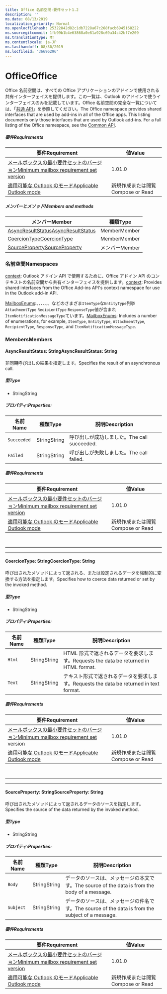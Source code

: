 ```yaml
---
title: Office 名前空間-要件セット1.2
description: ''
ms.date: 08/13/2019
localization_priority: Normal
ms.openlocfilehash: 25322842d82c1db7228a67c268facb6945168222
ms.sourcegitcommit: 1fb99b1b4e63868a0e81a928c69a34c42bf7e209
ms.translationtype: MT
ms.contentlocale: ja-JP
ms.lasthandoff: 08/30/2019
ms.locfileid: "36696296"
---
```

# <a name="office"></a><span data-ttu-id="b0410-102">Office</span><span class="sxs-lookup"><span data-stu-id="b0410-102">Office</span></span>

<span data-ttu-id="b0410-p101">Office 名前空間は、すべての Office アプリケーションのアドインで使用される共有インターフェイスを提供します。この一覧は、Outlook のアドインで使うインターフェイスのみを記載しています。Office 名前空間の完全な一覧については、「[共通 API](/javascript/api/office)」を参照してください。</span><span class="sxs-lookup"><span data-stu-id="b0410-p101">The Office namespace provides shared interfaces that are used by add-ins in all of the Office apps. This listing documents only those interfaces that are used by Outlook add-ins. For a full listing of the Office namespace, see the [Common API](/javascript/api/office).</span></span>

##### <a name="requirements"></a><span data-ttu-id="b0410-105">要件</span><span class="sxs-lookup"><span data-stu-id="b0410-105">Requirements</span></span>

|<span data-ttu-id="b0410-106">要件</span><span class="sxs-lookup"><span data-stu-id="b0410-106">Requirement</span></span>| <span data-ttu-id="b0410-107">値</span><span class="sxs-lookup"><span data-stu-id="b0410-107">Value</span></span>|
|---|---|
|[<span data-ttu-id="b0410-108">メールボックスの最小要件セットのバージョン</span><span class="sxs-lookup"><span data-stu-id="b0410-108">Minimum mailbox requirement set version</span></span>](/office/dev/add-ins/reference/requirement-sets/outlook-api-requirement-sets)| <span data-ttu-id="b0410-109">1.0</span><span class="sxs-lookup"><span data-stu-id="b0410-109">1.0</span></span>|
|[<span data-ttu-id="b0410-110">適用可能な Outlook のモード</span><span class="sxs-lookup"><span data-stu-id="b0410-110">Applicable Outlook mode</span></span>](/outlook/add-ins/#extension-points)| <span data-ttu-id="b0410-111">新規作成または閲覧</span><span class="sxs-lookup"><span data-stu-id="b0410-111">Compose or Read</span></span>|

##### <a name="members-and-methods"></a><span data-ttu-id="b0410-112">メンバーとメソッド</span><span class="sxs-lookup"><span data-stu-id="b0410-112">Members and methods</span></span>

| <span data-ttu-id="b0410-113">メンバー</span><span class="sxs-lookup"><span data-stu-id="b0410-113">Member</span></span> | <span data-ttu-id="b0410-114">種類</span><span class="sxs-lookup"><span data-stu-id="b0410-114">Type</span></span> |
|--------|------|
| [<span data-ttu-id="b0410-115">AsyncResultStatus</span><span class="sxs-lookup"><span data-stu-id="b0410-115">AsyncResultStatus</span></span>](#asyncresultstatus-string) | <span data-ttu-id="b0410-116">Member</span><span class="sxs-lookup"><span data-stu-id="b0410-116">Member</span></span> |
| [<span data-ttu-id="b0410-117">CoercionType</span><span class="sxs-lookup"><span data-stu-id="b0410-117">CoercionType</span></span>](#coerciontype-string) | <span data-ttu-id="b0410-118">Member</span><span class="sxs-lookup"><span data-stu-id="b0410-118">Member</span></span> |
| [<span data-ttu-id="b0410-119">SourceProperty</span><span class="sxs-lookup"><span data-stu-id="b0410-119">SourceProperty</span></span>](#sourceproperty-string) | <span data-ttu-id="b0410-120">メンバー</span><span class="sxs-lookup"><span data-stu-id="b0410-120">Member</span></span> |

### <a name="namespaces"></a><span data-ttu-id="b0410-121">名前空間</span><span class="sxs-lookup"><span data-stu-id="b0410-121">Namespaces</span></span>

<span data-ttu-id="b0410-122">[context](office.context.md): Outlook アドイン API で使用するために、Office アドイン API のコンテキストの名前空間から共有インターフェイスを提供します。</span><span class="sxs-lookup"><span data-stu-id="b0410-122">[context](office.context.md): Provides shared interfaces from the Office Add-ins API's context namespace for use in the Outlook add-in API.</span></span>

<span data-ttu-id="b0410-123">[MailboxEnums](/javascript/api/outlook/office.mailboxenums.attachmenttype?view=outlook-js-1.2):、、、、、、などのさまざま`ItemType`な`EntityType`列挙`AttachmentType` `RecipientType` `ResponseType`値が含まれ`ItemNotificationMessageType`ています。</span><span class="sxs-lookup"><span data-stu-id="b0410-123">[MailboxEnums](/javascript/api/outlook/office.mailboxenums.attachmenttype?view=outlook-js-1.2): Includes a number of enumerations, for example, `ItemType`, `EntityType`, `AttachmentType`, `RecipientType`, `ResponseType`, and `ItemNotificationMessageType`.</span></span>

### <a name="members"></a><span data-ttu-id="b0410-124">Members</span><span class="sxs-lookup"><span data-stu-id="b0410-124">Members</span></span>

#### <a name="asyncresultstatus-string"></a><span data-ttu-id="b0410-125">AsyncResultStatus: String</span><span class="sxs-lookup"><span data-stu-id="b0410-125">AsyncResultStatus: String</span></span>

<span data-ttu-id="b0410-126">非同期呼び出しの結果を指定します。</span><span class="sxs-lookup"><span data-stu-id="b0410-126">Specifies the result of an asynchronous call.</span></span>

##### <a name="type"></a><span data-ttu-id="b0410-127">型</span><span class="sxs-lookup"><span data-stu-id="b0410-127">Type</span></span>

*   <span data-ttu-id="b0410-128">String</span><span class="sxs-lookup"><span data-stu-id="b0410-128">String</span></span>

##### <a name="properties"></a><span data-ttu-id="b0410-129">プロパティ:</span><span class="sxs-lookup"><span data-stu-id="b0410-129">Properties:</span></span>

|<span data-ttu-id="b0410-130">名前</span><span class="sxs-lookup"><span data-stu-id="b0410-130">Name</span></span>| <span data-ttu-id="b0410-131">種類</span><span class="sxs-lookup"><span data-stu-id="b0410-131">Type</span></span>| <span data-ttu-id="b0410-132">説明</span><span class="sxs-lookup"><span data-stu-id="b0410-132">Description</span></span>|
|---|---|---|
|`Succeeded`| <span data-ttu-id="b0410-133">String</span><span class="sxs-lookup"><span data-stu-id="b0410-133">String</span></span>|<span data-ttu-id="b0410-134">呼び出しが成功しました。</span><span class="sxs-lookup"><span data-stu-id="b0410-134">The call succeeded.</span></span>|
|`Failed`| <span data-ttu-id="b0410-135">String</span><span class="sxs-lookup"><span data-stu-id="b0410-135">String</span></span>|<span data-ttu-id="b0410-136">呼び出しが失敗しました。</span><span class="sxs-lookup"><span data-stu-id="b0410-136">The call failed.</span></span>|

##### <a name="requirements"></a><span data-ttu-id="b0410-137">要件</span><span class="sxs-lookup"><span data-stu-id="b0410-137">Requirements</span></span>

|<span data-ttu-id="b0410-138">要件</span><span class="sxs-lookup"><span data-stu-id="b0410-138">Requirement</span></span>| <span data-ttu-id="b0410-139">値</span><span class="sxs-lookup"><span data-stu-id="b0410-139">Value</span></span>|
|---|---|
|[<span data-ttu-id="b0410-140">メールボックスの最小要件セットのバージョン</span><span class="sxs-lookup"><span data-stu-id="b0410-140">Minimum mailbox requirement set version</span></span>](/office/dev/add-ins/reference/requirement-sets/outlook-api-requirement-sets)| <span data-ttu-id="b0410-141">1.0</span><span class="sxs-lookup"><span data-stu-id="b0410-141">1.0</span></span>|
|[<span data-ttu-id="b0410-142">適用可能な Outlook のモード</span><span class="sxs-lookup"><span data-stu-id="b0410-142">Applicable Outlook mode</span></span>](/outlook/add-ins/#extension-points)| <span data-ttu-id="b0410-143">新規作成または閲覧</span><span class="sxs-lookup"><span data-stu-id="b0410-143">Compose or Read</span></span>|

<br>

---
---

#### <a name="coerciontype-string"></a><span data-ttu-id="b0410-144">CoercionType: String</span><span class="sxs-lookup"><span data-stu-id="b0410-144">CoercionType: String</span></span>

<span data-ttu-id="b0410-145">呼び出されたメソッドによって返される、または設定されるデータを強制的に変換する方法を指定します。</span><span class="sxs-lookup"><span data-stu-id="b0410-145">Specifies how to coerce data returned or set by the invoked method.</span></span>

##### <a name="type"></a><span data-ttu-id="b0410-146">型</span><span class="sxs-lookup"><span data-stu-id="b0410-146">Type</span></span>

*   <span data-ttu-id="b0410-147">String</span><span class="sxs-lookup"><span data-stu-id="b0410-147">String</span></span>

##### <a name="properties"></a><span data-ttu-id="b0410-148">プロパティ:</span><span class="sxs-lookup"><span data-stu-id="b0410-148">Properties:</span></span>

|<span data-ttu-id="b0410-149">名前</span><span class="sxs-lookup"><span data-stu-id="b0410-149">Name</span></span>| <span data-ttu-id="b0410-150">種類</span><span class="sxs-lookup"><span data-stu-id="b0410-150">Type</span></span>| <span data-ttu-id="b0410-151">説明</span><span class="sxs-lookup"><span data-stu-id="b0410-151">Description</span></span>|
|---|---|---|
|`Html`| <span data-ttu-id="b0410-152">String</span><span class="sxs-lookup"><span data-stu-id="b0410-152">String</span></span>|<span data-ttu-id="b0410-153">HTML 形式で返されるデータを要求します。</span><span class="sxs-lookup"><span data-stu-id="b0410-153">Requests the data be returned in HTML format.</span></span>|
|`Text`| <span data-ttu-id="b0410-154">String</span><span class="sxs-lookup"><span data-stu-id="b0410-154">String</span></span>|<span data-ttu-id="b0410-155">テキスト形式で返されるデータを要求します。</span><span class="sxs-lookup"><span data-stu-id="b0410-155">Requests the data be returned in text format.</span></span>|

##### <a name="requirements"></a><span data-ttu-id="b0410-156">要件</span><span class="sxs-lookup"><span data-stu-id="b0410-156">Requirements</span></span>

|<span data-ttu-id="b0410-157">要件</span><span class="sxs-lookup"><span data-stu-id="b0410-157">Requirement</span></span>| <span data-ttu-id="b0410-158">値</span><span class="sxs-lookup"><span data-stu-id="b0410-158">Value</span></span>|
|---|---|
|[<span data-ttu-id="b0410-159">メールボックスの最小要件セットのバージョン</span><span class="sxs-lookup"><span data-stu-id="b0410-159">Minimum mailbox requirement set version</span></span>](/office/dev/add-ins/reference/requirement-sets/outlook-api-requirement-sets)| <span data-ttu-id="b0410-160">1.0</span><span class="sxs-lookup"><span data-stu-id="b0410-160">1.0</span></span>|
|[<span data-ttu-id="b0410-161">適用可能な Outlook のモード</span><span class="sxs-lookup"><span data-stu-id="b0410-161">Applicable Outlook mode</span></span>](/outlook/add-ins/#extension-points)| <span data-ttu-id="b0410-162">新規作成または閲覧</span><span class="sxs-lookup"><span data-stu-id="b0410-162">Compose or Read</span></span>|

<br>

---
---

#### <a name="sourceproperty-string"></a><span data-ttu-id="b0410-163">SourceProperty: String</span><span class="sxs-lookup"><span data-stu-id="b0410-163">SourceProperty: String</span></span>

<span data-ttu-id="b0410-164">呼び出されたメソッドによって返されるデータのソースを指定します。</span><span class="sxs-lookup"><span data-stu-id="b0410-164">Specifies the source of the data returned by the invoked method.</span></span>

##### <a name="type"></a><span data-ttu-id="b0410-165">型</span><span class="sxs-lookup"><span data-stu-id="b0410-165">Type</span></span>

*   <span data-ttu-id="b0410-166">String</span><span class="sxs-lookup"><span data-stu-id="b0410-166">String</span></span>

##### <a name="properties"></a><span data-ttu-id="b0410-167">プロパティ:</span><span class="sxs-lookup"><span data-stu-id="b0410-167">Properties:</span></span>

|<span data-ttu-id="b0410-168">名前</span><span class="sxs-lookup"><span data-stu-id="b0410-168">Name</span></span>| <span data-ttu-id="b0410-169">種類</span><span class="sxs-lookup"><span data-stu-id="b0410-169">Type</span></span>| <span data-ttu-id="b0410-170">説明</span><span class="sxs-lookup"><span data-stu-id="b0410-170">Description</span></span>|
|---|---|---|
|`Body`| <span data-ttu-id="b0410-171">String</span><span class="sxs-lookup"><span data-stu-id="b0410-171">String</span></span>|<span data-ttu-id="b0410-172">データのソースは、メッセージの本文です。</span><span class="sxs-lookup"><span data-stu-id="b0410-172">The source of the data is from the body of a message.</span></span>|
|`Subject`| <span data-ttu-id="b0410-173">String</span><span class="sxs-lookup"><span data-stu-id="b0410-173">String</span></span>|<span data-ttu-id="b0410-174">データのソースは、メッセージの件名です。</span><span class="sxs-lookup"><span data-stu-id="b0410-174">The source of the data is from the subject of a message.</span></span>|

##### <a name="requirements"></a><span data-ttu-id="b0410-175">要件</span><span class="sxs-lookup"><span data-stu-id="b0410-175">Requirements</span></span>

|<span data-ttu-id="b0410-176">要件</span><span class="sxs-lookup"><span data-stu-id="b0410-176">Requirement</span></span>| <span data-ttu-id="b0410-177">値</span><span class="sxs-lookup"><span data-stu-id="b0410-177">Value</span></span>|
|---|---|
|[<span data-ttu-id="b0410-178">メールボックスの最小要件セットのバージョン</span><span class="sxs-lookup"><span data-stu-id="b0410-178">Minimum mailbox requirement set version</span></span>](/office/dev/add-ins/reference/requirement-sets/outlook-api-requirement-sets)| <span data-ttu-id="b0410-179">1.0</span><span class="sxs-lookup"><span data-stu-id="b0410-179">1.0</span></span>|
|[<span data-ttu-id="b0410-180">適用可能な Outlook のモード</span><span class="sxs-lookup"><span data-stu-id="b0410-180">Applicable Outlook mode</span></span>](/outlook/add-ins/#extension-points)| <span data-ttu-id="b0410-181">新規作成または閲覧</span><span class="sxs-lookup"><span data-stu-id="b0410-181">Compose or Read</span></span>|

